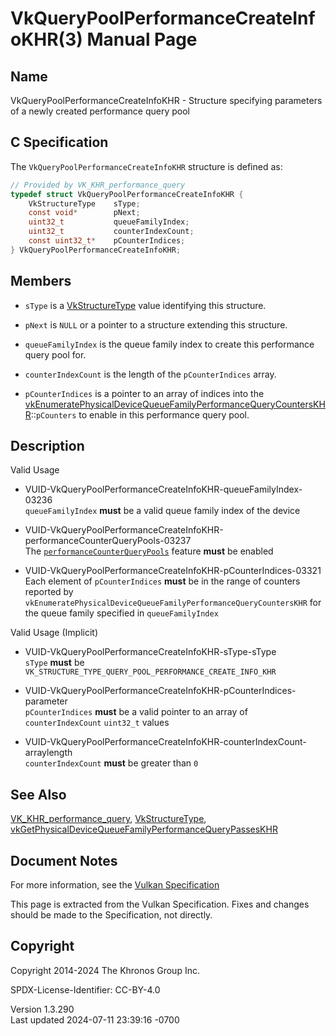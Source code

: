 # VkQueryPoolPerformanceCreateInfoKHR(3) Manual Page

## Name

VkQueryPoolPerformanceCreateInfoKHR - Structure specifying parameters of
a newly created performance query pool



## <a href="#_c_specification" class="anchor"></a>C Specification

The `VkQueryPoolPerformanceCreateInfoKHR` structure is defined as:

``` c
// Provided by VK_KHR_performance_query
typedef struct VkQueryPoolPerformanceCreateInfoKHR {
    VkStructureType    sType;
    const void*        pNext;
    uint32_t           queueFamilyIndex;
    uint32_t           counterIndexCount;
    const uint32_t*    pCounterIndices;
} VkQueryPoolPerformanceCreateInfoKHR;
```

## <a href="#_members" class="anchor"></a>Members

- `sType` is a [VkStructureType](https://registry.khronos.org/vulkan/specs/1.3-extensions/man/html/VkStructureType.html) value identifying
  this structure.

- `pNext` is `NULL` or a pointer to a structure extending this
  structure.

- `queueFamilyIndex` is the queue family index to create this
  performance query pool for.

- `counterIndexCount` is the length of the `pCounterIndices` array.

- `pCounterIndices` is a pointer to an array of indices into the
  [vkEnumeratePhysicalDeviceQueueFamilyPerformanceQueryCountersKHR](https://registry.khronos.org/vulkan/specs/1.3-extensions/man/html/vkEnumeratePhysicalDeviceQueueFamilyPerformanceQueryCountersKHR.html)::`pCounters`
  to enable in this performance query pool.

## <a href="#_description" class="anchor"></a>Description

Valid Usage

- <a
  href="#VUID-VkQueryPoolPerformanceCreateInfoKHR-queueFamilyIndex-03236"
  id="VUID-VkQueryPoolPerformanceCreateInfoKHR-queueFamilyIndex-03236"></a>
  VUID-VkQueryPoolPerformanceCreateInfoKHR-queueFamilyIndex-03236  
  `queueFamilyIndex` **must** be a valid queue family index of the
  device

- <a
  href="#VUID-VkQueryPoolPerformanceCreateInfoKHR-performanceCounterQueryPools-03237"
  id="VUID-VkQueryPoolPerformanceCreateInfoKHR-performanceCounterQueryPools-03237"></a>
  VUID-VkQueryPoolPerformanceCreateInfoKHR-performanceCounterQueryPools-03237  
  The <a
  href="https://registry.khronos.org/vulkan/specs/1.3-extensions/html/vkspec.html#features-performanceCounterQueryPools"
  target="_blank"
  rel="noopener"><code>performanceCounterQueryPools</code></a> feature
  **must** be enabled

- <a
  href="#VUID-VkQueryPoolPerformanceCreateInfoKHR-pCounterIndices-03321"
  id="VUID-VkQueryPoolPerformanceCreateInfoKHR-pCounterIndices-03321"></a>
  VUID-VkQueryPoolPerformanceCreateInfoKHR-pCounterIndices-03321  
  Each element of `pCounterIndices` **must** be in the range of counters
  reported by
  `vkEnumeratePhysicalDeviceQueueFamilyPerformanceQueryCountersKHR` for
  the queue family specified in `queueFamilyIndex`

Valid Usage (Implicit)

- <a href="#VUID-VkQueryPoolPerformanceCreateInfoKHR-sType-sType"
  id="VUID-VkQueryPoolPerformanceCreateInfoKHR-sType-sType"></a>
  VUID-VkQueryPoolPerformanceCreateInfoKHR-sType-sType  
  `sType` **must** be
  `VK_STRUCTURE_TYPE_QUERY_POOL_PERFORMANCE_CREATE_INFO_KHR`

- <a
  href="#VUID-VkQueryPoolPerformanceCreateInfoKHR-pCounterIndices-parameter"
  id="VUID-VkQueryPoolPerformanceCreateInfoKHR-pCounterIndices-parameter"></a>
  VUID-VkQueryPoolPerformanceCreateInfoKHR-pCounterIndices-parameter  
  `pCounterIndices` **must** be a valid pointer to an array of
  `counterIndexCount` `uint32_t` values

- <a
  href="#VUID-VkQueryPoolPerformanceCreateInfoKHR-counterIndexCount-arraylength"
  id="VUID-VkQueryPoolPerformanceCreateInfoKHR-counterIndexCount-arraylength"></a>
  VUID-VkQueryPoolPerformanceCreateInfoKHR-counterIndexCount-arraylength  
  `counterIndexCount` **must** be greater than `0`

## <a href="#_see_also" class="anchor"></a>See Also

[VK_KHR_performance_query](https://registry.khronos.org/vulkan/specs/1.3-extensions/man/html/VK_KHR_performance_query.html),
[VkStructureType](https://registry.khronos.org/vulkan/specs/1.3-extensions/man/html/VkStructureType.html),
[vkGetPhysicalDeviceQueueFamilyPerformanceQueryPassesKHR](https://registry.khronos.org/vulkan/specs/1.3-extensions/man/html/vkGetPhysicalDeviceQueueFamilyPerformanceQueryPassesKHR.html)

## <a href="#_document_notes" class="anchor"></a>Document Notes

For more information, see the <a
href="https://registry.khronos.org/vulkan/specs/1.3-extensions/html/vkspec.html#VkQueryPoolPerformanceCreateInfoKHR"
target="_blank" rel="noopener">Vulkan Specification</a>

This page is extracted from the Vulkan Specification. Fixes and changes
should be made to the Specification, not directly.

## <a href="#_copyright" class="anchor"></a>Copyright

Copyright 2014-2024 The Khronos Group Inc.

SPDX-License-Identifier: CC-BY-4.0

Version 1.3.290  
Last updated 2024-07-11 23:39:16 -0700
